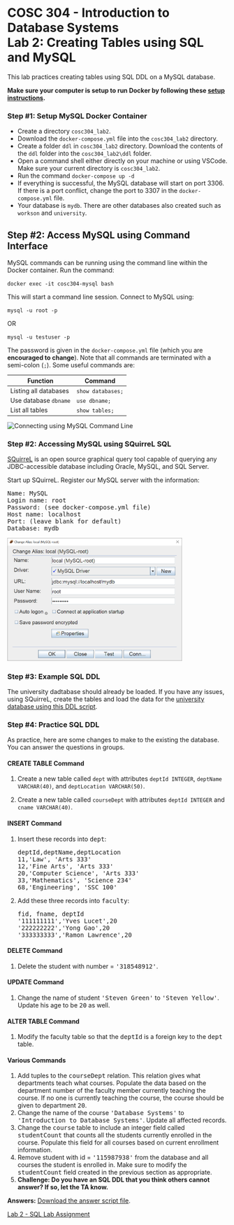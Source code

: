# COSC 304 - Introduction to Database Systems<br>Lab 2: Creating Tables using SQL and MySQL

This lab practices creating tables using SQL DDL on a MySQL database.

**Make sure your computer is setup to run Docker by following these [setup instructions](../setup).**

### Step #1: Setup MySQL Docker Container

 - Create a directory `cosc304_lab2`.
 - Download the `docker-compose.yml` file into the `cosc304_lab2` directory. 
 - Create a folder `ddl` in `cosc304_lab2` directory. Download the contents of the `ddl` folder into the `cosc304_lab2\ddl` folder.
 - Open a command shell either directly on your machine or using VSCode. Make sure your current directory is `cosc304_lab2`.
 - Run the command `docker-compose up -d`
 - If everything is successful, the MySQL database will start on port 3306. If there is a port conflict, change the port to 3307 in the `docker-compose.yml` file.
 - Your database is `mydb`. There are other databases also created such as `workson` and `university`.

## Step #2: Access MySQL using Command Interface

MySQL commands can be running using the command line within the Docker container. Run the command:

```
docker exec -it cosc304-mysql bash
```

This will start a command line session. Connect to MySQL using:

```
mysql -u root -p
```
OR
```
mysql -u testuser -p
```

The password is given in the `docker-compose.yml` file (which you are **encouraged to change**). Note that all commands are terminated with a semi-colon (`;`). Some useful commands are:

| Function  | Command |
| ------------- | ------------- |
| Listing all databases	  | `show databases;`  |
| Use database `dbname`  | `use dbname;`  |
| List all tables  | `show tables;`  |

![Connecting using MySQL Command Line](img/commandline.png)

### Step #2: Accessing MySQL using SQuirreL SQL

[SQuirreL](http://squirrel-sql.sourceforge.net) is an open source graphical query tool capable of querying any JDBC-accessible database including Oracle, MySQL, and SQL Server.

Start up SQuirreL.  Register our MySQL server with the information: 

<pre>
Name: MySQL
Login name: root
Password: (see docker-compose.yml file)
Host name: localhost
Port: (leave blank for default)
Database: mydb
</pre>

<img src="img/squirrel-mysql.png" width="400" alt="MySQL Connection Setup in SQuirreL">

### Step #3: Example SQL DDL

The university dadtabase should already be loaded. If you have any issues, using SQuirreL, create the tables and load the data for the [university database using this DDL script](ddl/university_MySQL_DDL.txt).  

### Step #4: Practice SQL DDL

As practice, here are some changes to make to the existing the database.  You can answer the questions in groups.

#### CREATE TABLE Command

1. Create a new table called `dept` with attributes `deptId INTEGER`, `deptName VARCHAR(40)`, and `deptLocation VARCHAR(50)`.

2. Create a new table called `courseDept` with attributes `deptId INTEGER` and `cname VARCHAR(40)`.

#### INSERT Command

<ol>
<li>Insert these records into <tt>dept</tt>:
<pre>
deptId,deptName,deptLocation
11,'Law', 'Arts 333'
12,'Fine Arts', 'Arts 333'
20,'Computer Science', 'Arts 333'
33,'Mathematics', 'Science 234'
68,'Engineering', 'SSC 100'
</pre></li>

<li>Add these three records into <tt>faculty</tt>:
<pre>
fid, fname, deptId
'111111111','Yves Lucet',20
'222222222','Yong Gao',20
'333333333','Ramon Lawrence',20
</pre></li>
</ol>

#### DELETE Command

<ol>
<li>Delete the student with number = <tt>'318548912'</tt>.</li>
</ol>

#### UPDATE Command

<ol>
<li>Change the name of student <tt>'Steven Green'</tt> to <tt>'Steven Yellow'</tt>.  Update his age to be <tt>20</tt> as well.</li>
</ol>

#### ALTER TABLE Command

<ol>
<li>Modify the faculty table so that the <tt>deptId</tt> is a foreign key to the <tt>dept</tt> table.</li>
</ol>

#### Various Commands

<ol>
<li>Add tuples to the <tt>courseDept</tt> relation.  This relation gives what departments teach what courses.  Populate the data based on the department number of the faculty member currently teaching the course.  If no one is currently teaching the course, the course should be given to department <tt>20</tt>.</li>

<li>Change the name of the course <tt>'Database Systems'</tt> to <tt>'Introduction to Database Systems'</tt>.  Update all affected records.</li>

<li>Change the <tt>course</tt> table to include an integer field called <tt>studentCount</tt> that counts all the students currently enrolled in the course.  Populate this field for all courses based on current enrollment information.</li>

<li>Remove student with id = <tt>'115987938'</tt> from the database and all courses the student is enrolled in.  Make sure to modify the <tt>studentCount</tt> field created in the previous section as appropriate.</li>


<li><B>Challenge: Do you have an SQL DDL that you think others cannot answer?  If so, let the TA know.</B></li>

</ol>

**Answers:**  <a href="labAnswers_DDL.txt">Download the answer script file</a>.</p>

[Lab 2 - SQL Lab Assignment](assign/)

